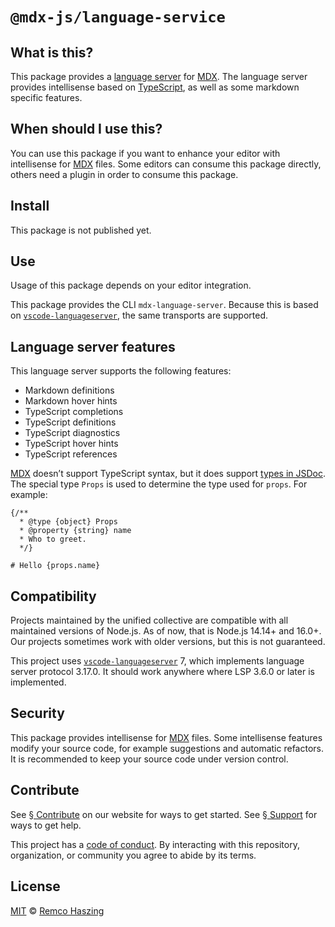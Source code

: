 # `@mdx-js/language-service`

## What is this?

This package provides a [language server][lsp] for [MDX][].
The language server provides intellisense based on [TypeScript][], as well as
some markdown specific features.

## When should I use this?

You can use this package if you want to enhance your editor with intellisense
for [MDX][] files.
Some editors can consume this package directly, others need a plugin in order to
consume this package.

## Install

This package is not published yet.

## Use

Usage of this package depends on your editor integration.

This package provides the CLI `mdx-language-server`.
Because this is based on [`vscode-languageserver`][vscode-languageserver], the
same transports are supported.

## Language server features

This language server supports the following features:

*   Markdown definitions
*   Markdown hover hints
*   TypeScript completions
*   TypeScript definitions
*   TypeScript diagnostics
*   TypeScript hover hints
*   TypeScript references

[MDX][] doesn’t support TypeScript syntax, but it does support
[types in JSDoc][jsdoc].
The special type `Props` is used to determine the type used for `props`.
For example:

<!-- prettier-ignore -->

```mdx
{/**
  * @type {object} Props
  * @property {string} name
  * Who to greet.
  */}

# Hello {props.name}
```

## Compatibility

Projects maintained by the unified collective are compatible with all maintained
versions of Node.js.
As of now, that is Node.js 14.14+ and 16.0+.
Our projects sometimes work with older versions, but this is not guaranteed.

This project uses [`vscode-languageserver`][vscode-languageserver] 7, which
implements language server protocol 3.17.0.
It should work anywhere where LSP 3.6.0 or later is implemented.

## Security

This package provides intellisense for [MDX][] files.
Some intellisense features modify your source code, for example suggestions and
automatic refactors.
It is recommended to keep your source code under version control.

## Contribute

See [§ Contribute][contribute] on our website for ways to get started.
See [§ Support][support] for ways to get help.

This project has a [code of conduct][].
By interacting with this repository, organization, or community you agree to
abide by its terms.

## License

[MIT][] © [Remco Haszing][author]

[author]: https://github.com/remcohaszing

[code of conduct]: https://github.com/mdx-js/.github/blob/main/code-of-conduct.md

[contribute]: https://mdxjs.com/community/contribute/

[jsdoc]: https://www.typescriptlang.org/docs/handbook/jsdoc-supported-types.html

[lsp]: https://microsoft.github.io/language-server-protocol

[mdx]: https://mdxjs.com

[mit]: LICENSE

[support]: https://mdxjs.com/community/support/

[typescript]: https://typescriptlang.org

[vscode-languageserver]: https://github.com/microsoft/vscode-languageserver-node/tree/main/server
